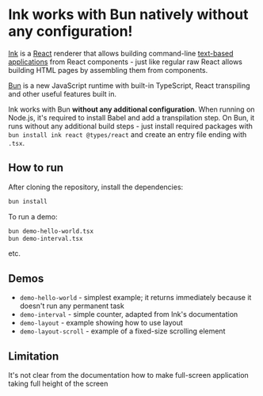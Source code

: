 # Ink works with Bun natively without any configuration!

[Ink](https://www.npmjs.com/package/ink) is a [React](https://react.dev/) renderer that allows building command-line [text-based applications](https://en.wikipedia.org/wiki/Text-based_user_interface) from React components - just like regular raw React allows building HTML pages by assembling them from components.

[Bun](https://bun.sh/) is a new JavaScript runtime with built-in TypeScript, React transpiling and other useful features built in.

Ink works with Bun **without any additional configuration**. When running on Node.js, it's required to install Babel and add a transpilation step. On Bun, it runs without any additional build steps - just install required packages with `bun install ink react @types/react` and create an entry file ending with `.tsx`.

## How to run

After cloning the repository, install the dependencies:

```bash
bun install
```

To run a demo:

```bash
bun demo-hello-world.tsx
bun demo-interval.tsx
```

etc.

## Demos

- `demo-hello-world` - simplest example; it returns immediately because it doesn't run any permanent task
- `demo-interval` - simple counter, adapted from Ink's documentation
- `demo-layout` - example showing how to use layout
- `demo-layout-scroll` - example of a fixed-size scrolling element

## Limitation

It's not clear from the documentation how to make full-screen application taking full height of the screen
